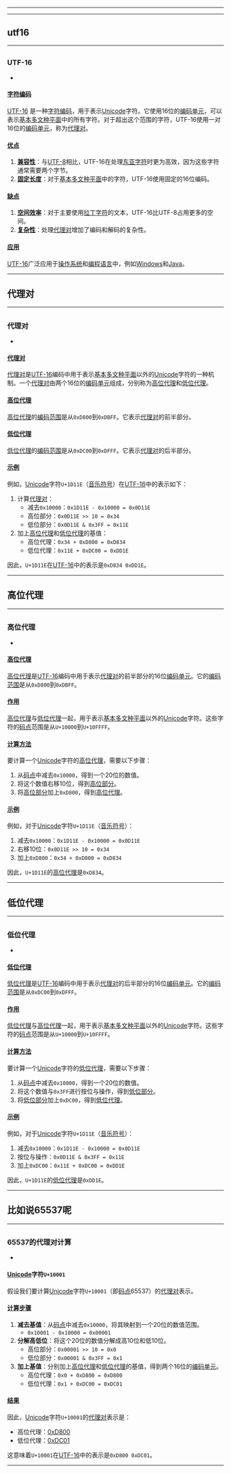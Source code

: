 # 
___
___
## utf16
___
## 
### UTF-16
- 

#### [字符编码](https://zh.wikipedia.org/wiki/字符编码)

[UTF-16](https://zh.wikipedia.org/wiki/UTF-16) 是一种[字符编码](https://zh.wikipedia.org/wiki/字符编码)，用于表示[Unicode](https://zh.wikipedia.org/wiki/Unicode)字符。它使用16位的[编码单元](https://zh.wikipedia.org/wiki/编码单元)，可以表示[基本多文种平面](https://zh.wikipedia.org/wiki/基本多文种平面)中的所有字符。对于超出这个范围的字符，UTF-16使用一对16位的[编码单元](https://zh.wikipedia.org/wiki/编码单元)，称为[代理对](https://zh.wikipedia.org/wiki/代理对)。

#### [优点](https://zh.wikipedia.org/wiki/优点)

1. **[兼容性](https://zh.wikipedia.org/wiki/兼容性)**：与[UTF-8](https://zh.wikipedia.org/wiki/UTF-8)相比，UTF-16在处理[东亚字符](https://zh.wikipedia.org/wiki/东亚字符)时更为高效，因为这些字符通常需要两个字节。
2. **[固定长度](https://zh.wikipedia.org/wiki/固定长度)**：对于[基本多文种平面](https://zh.wikipedia.org/wiki/基本多文种平面)中的字符，UTF-16使用固定的16位编码。

#### [缺点](https://zh.wikipedia.org/wiki/缺点)

1. **[空间效率](https://zh.wikipedia.org/wiki/空间效率)**：对于主要使用[拉丁字符](https://zh.wikipedia.org/wiki/拉丁字符)的文本，UTF-16比UTF-8占用更多的空间。
2. **[复杂性](https://zh.wikipedia.org/wiki/复杂性)**：处理[代理对](https://zh.wikipedia.org/wiki/代理对)增加了编码和解码的复杂性。

#### [应用](https://zh.wikipedia.org/wiki/应用)

[UTF-16](https://zh.wikipedia.org/wiki/UTF-16)广泛应用于[操作系统](https://zh.wikipedia.org/wiki/操作系统)和[编程语言](https://zh.wikipedia.org/wiki/编程语言)中，例如[Windows](https://zh.wikipedia.org/wiki/Windows)和[Java](https://zh.wikipedia.org/wiki/Java)。
___
## 代理对
___
## 
### 代理对
- 

#### [代理对](https://zh.wikipedia.org/wiki/代理对)

[代理对](https://zh.wikipedia.org/wiki/代理对)是[UTF-16](https://zh.wikipedia.org/wiki/UTF-16)编码中用于表示[基本多文种平面](https://zh.wikipedia.org/wiki/基本多文种平面)以外的[Unicode](https://zh.wikipedia.org/wiki/Unicode)字符的一种机制。一个[代理对](https://zh.wikipedia.org/wiki/代理对)由两个16位的[编码单元](https://zh.wikipedia.org/wiki/编码单元)组成，分别称为[高位代理](https://zh.wikipedia.org/wiki/高位代理)和[低位代理](https://zh.wikipedia.org/wiki/低位代理)。

#### [高位代理](https://zh.wikipedia.org/wiki/高位代理)

[高位代理](https://zh.wikipedia.org/wiki/高位代理)的[编码范围](https://zh.wikipedia.org/wiki/编码范围)是从`0xD800`到`0xDBFF`。它表示[代理对](https://zh.wikipedia.org/wiki/代理对)的前半部分。

#### [低位代理](https://zh.wikipedia.org/wiki/低位代理)

[低位代理](https://zh.wikipedia.org/wiki/低位代理)的[编码范围](https://zh.wikipedia.org/wiki/编码范围)是从`0xDC00`到`0xDFFF`。它表示[代理对](https://zh.wikipedia.org/wiki/代理对)的后半部分。

#### [示例](https://zh.wikipedia.org/wiki/示例)

例如，[Unicode](https://zh.wikipedia.org/wiki/Unicode)字符`U+1D11E`（[音乐符号](https://zh.wikipedia.org/wiki/音乐符号)）在[UTF-16](https://zh.wikipedia.org/wiki/UTF-16)中的表示如下：

1. 计算[代理对](https://zh.wikipedia.org/wiki/代理对)：
   - 减去`0x10000`：`0x1D11E - 0x10000 = 0x0D11E`
   - 高位部分：`0x0D11E >> 10 = 0x34`
   - 低位部分：`0x0D11E & 0x3FF = 0x11E`
2. 加上[高位代理](https://zh.wikipedia.org/wiki/高位代理)和[低位代理](https://zh.wikipedia.org/wiki/低位代理)的基值：
   - 高位代理：`0x34 + 0xD800 = 0xD834`
   - 低位代理：`0x11E + 0xDC00 = 0xDD1E`

因此，`U+1D11E`在[UTF-16](https://zh.wikipedia.org/wiki/UTF-16)中的表示是`0xD834 0xDD1E`。
___
## 高位代理
___
## 
### 高位代理
- 

#### [高位代理](https://zh.wikipedia.org/wiki/高位代理)

[高位代理](https://zh.wikipedia.org/wiki/高位代理)是[UTF-16](https://zh.wikipedia.org/wiki/UTF-16)编码中用于表示[代理对](https://zh.wikipedia.org/wiki/代理对)的前半部分的16位[编码单元](https://zh.wikipedia.org/wiki/编码单元)。它的[编码范围](https://zh.wikipedia.org/wiki/编码范围)是从`0xD800`到`0xDBFF`。

#### [作用](https://zh.wikipedia.org/wiki/作用)

[高位代理](https://zh.wikipedia.org/wiki/高位代理)与[低位代理](https://zh.wikipedia.org/wiki/低位代理)一起，用于表示[基本多文种平面](https://zh.wikipedia.org/wiki/基本多文种平面)以外的[Unicode](https://zh.wikipedia.org/wiki/Unicode)字符。这些字符的[码点](https://zh.wikipedia.org/wiki/码点)范围是从`U+10000`到`U+10FFFF`。

#### [计算方法](https://zh.wikipedia.org/wiki/计算方法)

要计算一个[Unicode](https://zh.wikipedia.org/wiki/Unicode)字符的[高位代理](https://zh.wikipedia.org/wiki/高位代理)，需要以下步骤：

1. 从[码点](https://zh.wikipedia.org/wiki/码点)中减去`0x10000`，得到一个20位的数值。
2. 将这个数值右移10位，得到[高位部分](https://zh.wikipedia.org/wiki/高位部分)。
3. 将[高位部分](https://zh.wikipedia.org/wiki/高位部分)加上`0xD800`，得到[高位代理](https://zh.wikipedia.org/wiki/高位代理)。

#### [示例](https://zh.wikipedia.org/wiki/示例)

例如，对于[Unicode](https://zh.wikipedia.org/wiki/Unicode)字符`U+1D11E`（[音乐符号](https://zh.wikipedia.org/wiki/音乐符号)）：

1. 减去`0x10000`：`0x1D11E - 0x10000 = 0x0D11E`
2. 右移10位：`0x0D11E >> 10 = 0x34`
3. 加上`0xD800`：`0x34 + 0xD800 = 0xD834`

因此，`U+1D11E`的[高位代理](https://zh.wikipedia.org/wiki/高位代理)是`0xD834`。
___
## 低位代理
___
## 
### 低位代理
- 

#### [低位代理](https://zh.wikipedia.org/wiki/低位代理)

[低位代理](https://zh.wikipedia.org/wiki/低位代理)是[UTF-16](https://zh.wikipedia.org/wiki/UTF-16)编码中用于表示[代理对](https://zh.wikipedia.org/wiki/代理对)的后半部分的16位[编码单元](https://zh.wikipedia.org/wiki/编码单元)。它的[编码范围](https://zh.wikipedia.org/wiki/编码范围)是从`0xDC00`到`0xDFFF`。

#### [作用](https://zh.wikipedia.org/wiki/作用)

[低位代理](https://zh.wikipedia.org/wiki/低位代理)与[高位代理](https://zh.wikipedia.org/wiki/高位代理)一起，用于表示[基本多文种平面](https://zh.wikipedia.org/wiki/基本多文种平面)以外的[Unicode](https://zh.wikipedia.org/wiki/Unicode)字符。这些字符的[码点](https://zh.wikipedia.org/wiki/码点)范围是从`U+10000`到`U+10FFFF`。

#### [计算方法](https://zh.wikipedia.org/wiki/计算方法)

要计算一个[Unicode](https://zh.wikipedia.org/wiki/Unicode)字符的[低位代理](https://zh.wikipedia.org/wiki/低位代理)，需要以下步骤：

1. 从[码点](https://zh.wikipedia.org/wiki/码点)中减去`0x10000`，得到一个20位的数值。
2. 将这个数值与`0x3FF`进行按位与操作，得到[低位部分](https://zh.wikipedia.org/wiki/低位部分)。
3. 将[低位部分](https://zh.wikipedia.org/wiki/低位部分)加上`0xDC00`，得到[低位代理](https://zh.wikipedia.org/wiki/低位代理)。

#### [示例](https://zh.wikipedia.org/wiki/示例)

例如，对于[Unicode](https://zh.wikipedia.org/wiki/Unicode)字符`U+1D11E`（[音乐符号](https://zh.wikipedia.org/wiki/音乐符号)）：

1. 减去`0x10000`：`0x1D11E - 0x10000 = 0x0D11E`
2. 按位与操作：`0x0D11E & 0x3FF = 0x11E`
3. 加上`0xDC00`：`0x11E + 0xDC00 = 0xDD1E`

因此，`U+1D11E`的[低位代理](https://zh.wikipedia.org/wiki/低位代理)是`0xDD1E`。
___
## 比如说65537呢
___
## 
### 65537的代理对计算
- 

#### [Unicode](https://zh.wikipedia.org/wiki/Unicode)字符`U+10001`

假设我们要计算[Unicode](https://zh.wikipedia.org/wiki/Unicode)字符`U+10001`（即[码点](https://zh.wikipedia.org/wiki/码点)65537）的[代理对](https://zh.wikipedia.org/wiki/代理对)表示。

#### [计算步骤](https://zh.wikipedia.org/wiki/计算步骤)

1. **减去基值**：从[码点](https://zh.wikipedia.org/wiki/码点)中减去`0x10000`，将其映射到一个20位的数值范围。
   - `0x10001 - 0x10000 = 0x00001`
2. **分解高低位**：将这个20位的数值分解成高10位和低10位。
   - 高位部分：`0x00001 >> 10 = 0x0`
   - 低位部分：`0x00001 & 0x3FF = 0x1`
3. **加上基值**：分别加上[高位代理](https://zh.wikipedia.org/wiki/高位代理)和[低位代理](https://zh.wikipedia.org/wiki/低位代理)的基值，得到两个16位的[编码单元](https://zh.wikipedia.org/wiki/编码单元)。
   - 高位代理：`0x0 + 0xD800 = 0xD800`
   - 低位代理：`0x1 + 0xDC00 = 0xDC01`

#### [结果](https://zh.wikipedia.org/wiki/结果)

因此，[Unicode](https://zh.wikipedia.org/wiki/Unicode)字符`U+10001`的[代理对](https://zh.wikipedia.org/wiki/代理对)表示是：

- 高位代理：[0xD800](https://zh.wikipedia.org/wiki/0xD800)
- 低位代理：[0xDC01](https://zh.wikipedia.org/wiki/0xDC01)

这意味着`U+10001`在[UTF-16](https://zh.wikipedia.org/wiki/UTF-16)中的表示是`0xD800 0xDC01`。
___
